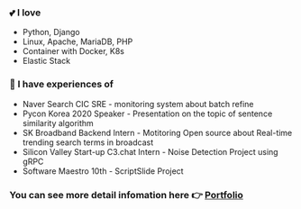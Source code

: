 ### 💕 I love
* Python, Django
* Linux, Apache, MariaDB, PHP
* Container with Docker, K8s
* Elastic Stack

### 👯 I have experiences of
* Naver Search CIC SRE - monitoring system about batch refine
* Pycon Korea 2020 Speaker - Presentation on the topic of sentence similarity algorithm
* SK Broadband Backend Intern - Motitoring Open source about Real-time trending search terms in broadcast
* Silicon Valley Start-up C3.chat Intern - Noise Detection Project using gRPC
* Software Maestro 10th - ScriptSlide Project

### You can see more detail infomation here 👉 [Portfolio](https://www.notion.so/961aae770a994bdbaaf098600ccd8f51)
